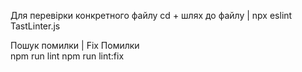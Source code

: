  Для перевірки конкретного файлу
 cd + шлях до файлу  |  npx eslint TastLinter.js

 Пошук помилки | Fix Помилки  
npm run lint
npm run lint:fix